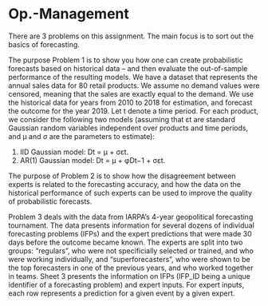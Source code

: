 # Op.-Management
There are 3 problems on this assignment. The main focus is to sort out the basics of forecasting.

The purpose Problem 1 is to show you how one can create probabilistic forecasts based on historical data – and then evaluate the out-of-sample performance of the resulting models.
We have a dataset that represents the annual sales data for 80 retail products. We assume no demand values were censored, meaning that the sales are exactly equal to the demand. We use the historical data for years from 2010 to 2018 for estimation, and forecast the outcome for the year 2019. Let t denote a time period. For each product, we consider the following two models (assuming that εt are standard Gaussian random variables independent over products and time periods, and μ and σ are the parameters to estimate):
1. IID Gaussian model: Dt = μ + σεt.
2. AR(1) Gaussian model: Dt = μ + φDt−1 + σεt.

The purpose of Problem 2 is to show how the disagreement between experts is related to the forecasting accuracy, and how the data on the historical performance of such experts can be used to improve the quality of probabilistic forecasts.

Problem 3 deals with the data from IARPA’s 4-year geopolitical forecasting tournament. The data presents information for several dozens of individual forecasting problems (IFPs) and the expert predictions that were made 30 days before the outcome became known. The experts are split into two groups: “regulars”, who were not specificially selected or trained, and who were working individually, and “superforecasters”, who were shown to be the top forecasters in one of the previous years, and who worked together in teams. Sheet 3 presents the information on IFPs (IFP_ID being a unique identifier of a forecasting problem) and expert inputs. For expert inputs, each row represents a prediction for a given event by a given expert. 
